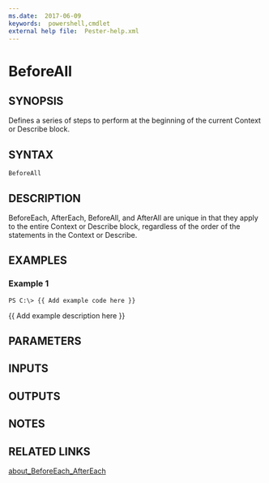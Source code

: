 ```yaml
---
ms.date:  2017-06-09
keywords:  powershell,cmdlet
external help file:  Pester-help.xml
---
```


# BeforeAll

## SYNOPSIS
Defines a series of steps to perform at the beginning of the current Context
or Describe block.

## SYNTAX

```
BeforeAll
```

## DESCRIPTION
BeforeEach, AfterEach, BeforeAll, and AfterAll are unique in that they apply
to the entire Context or Describe block, regardless of the order of the
statements in the Context or Describe.

## EXAMPLES

### Example 1
```
PS C:\> {{ Add example code here }}
```

{{ Add example description here }}

## PARAMETERS

## INPUTS

## OUTPUTS

## NOTES

## RELATED LINKS

[about_BeforeEach_AfterEach]()

